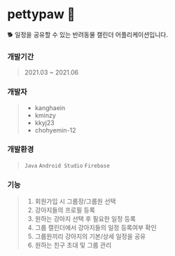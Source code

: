 # pettypaw 🐾
🐕 일정을 공유할 수 있는 반려동물 캘린더 어플리케이션입니다.
### 개발기간
> 2021.03 ~ 2021.06
### 개발자
> - kanghaein
> - kminzy
> - kkyj23
> - chohyemin-12
### 개발환경
> `Java`
> `Android Studio`
> `Firebase`
### 기능
> 1. 회원가입 시 그룹장/그룹원 선택
> 2. 강아지들의 프로필 등록
> 3. 원하는 강아지 선택 후 필요한 일정 등록
> 4. 그룹 캘린더에서 강아지들의 일정 등록여부 확인
> 5. 그룹원끼리 강아지의 기본/상세 일정을 공유
> 6. 원하는 친구 초대 및 그룹 관리
